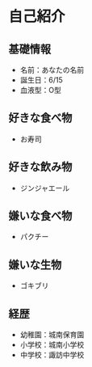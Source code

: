 # 自己紹介
## 基礎情報
+ 名前：あなたの名前
+ 誕生日：6/15
+ 血液型：O型

## 好きな食べ物
+ お寿司
## 好きな飲み物
+ ジンジャエール

## 嫌いな食べ物
+ パクチー
## 嫌いな生物
+ ゴキブリ

## 経歴
+ 幼稚園：城南保育園
+ 小学校：城南小学校
+ 中学校：諏訪中学校